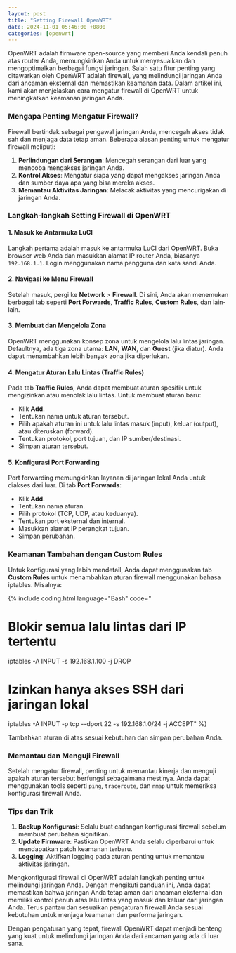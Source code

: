 ```yaml
---
layout: post
title: "Setting Firewall OpenWRT"
date: 2024-11-01 05:46:00 +0800
categories: [openwrt]
---
```


OpenWRT adalah firmware open-source yang memberi Anda kendali penuh atas router Anda, memungkinkan Anda untuk menyesuaikan dan mengoptimalkan berbagai fungsi jaringan. Salah satu fitur penting yang ditawarkan oleh OpenWRT adalah firewall, yang melindungi jaringan Anda dari ancaman eksternal dan memastikan keamanan data. Dalam artikel ini, kami akan menjelaskan cara mengatur firewall di OpenWRT untuk meningkatkan keamanan jaringan Anda.

### Mengapa Penting Mengatur Firewall?

Firewall bertindak sebagai pengawal jaringan Anda, mencegah akses tidak sah dan menjaga data tetap aman. Beberapa alasan penting untuk mengatur firewall meliputi:
1. **Perlindungan dari Serangan**: Mencegah serangan dari luar yang mencoba mengakses jaringan Anda.
1. **Kontrol Akses**: Mengatur siapa yang dapat mengakses jaringan Anda dan sumber daya apa yang bisa mereka akses.
1. **Memantau Aktivitas Jaringan**: Melacak aktivitas yang mencurigakan di jaringan Anda.

### Langkah-langkah Setting Firewall di OpenWRT

#### 1. Masuk ke Antarmuka LuCI

Langkah pertama adalah masuk ke antarmuka LuCI dari OpenWRT. Buka browser web Anda dan masukkan alamat IP router Anda, biasanya `192.168.1.1`. Login menggunakan nama pengguna dan kata sandi Anda.

#### 2. Navigasi ke Menu Firewall

Setelah masuk, pergi ke **Network** > **Firewall**. Di sini, Anda akan menemukan berbagai tab seperti **Port Forwards**, **Traffic Rules**, **Custom Rules**, dan lain-lain.

#### 3. Membuat dan Mengelola Zona

OpenWRT menggunakan konsep zona untuk mengelola lalu lintas jaringan. Defaultnya, ada tiga zona utama: **LAN**, **WAN**, dan **Guest** (jika diatur). Anda dapat menambahkan lebih banyak zona jika diperlukan.

#### 4. Mengatur Aturan Lalu Lintas (Traffic Rules)

Pada tab **Traffic Rules**, Anda dapat membuat aturan spesifik untuk mengizinkan atau menolak lalu lintas. Untuk membuat aturan baru:

- Klik **Add**.
- Tentukan nama untuk aturan tersebut.
- Pilih apakah aturan ini untuk lalu lintas masuk (input), keluar (output), atau diteruskan (forward).
- Tentukan protokol, port tujuan, dan IP sumber/destinasi.
- Simpan aturan tersebut.

#### 5. Konfigurasi Port Forwarding

Port forwarding memungkinkan layanan di jaringan lokal Anda untuk diakses dari luar. Di tab **Port Forwards**:

- Klik **Add**.
- Tentukan nama aturan.
- Pilih protokol (TCP, UDP, atau keduanya).
- Tentukan port eksternal dan internal.
- Masukkan alamat IP perangkat tujuan.
- Simpan perubahan.

### Keamanan Tambahan dengan Custom Rules

Untuk konfigurasi yang lebih mendetail, Anda dapat menggunakan tab **Custom Rules** untuk menambahkan aturan firewall menggunakan bahasa iptables. Misalnya:

{% include coding.html language="Bash" code="
# Blokir semua lalu lintas dari IP tertentu
iptables -A INPUT -s 192.168.1.100 -j DROP

# Izinkan hanya akses SSH dari jaringan lokal
iptables -A INPUT -p tcp --dport 22 -s 192.168.1.0/24 -j ACCEPT" %}

Tambahkan aturan di atas sesuai kebutuhan dan simpan perubahan Anda.

### Memantau dan Menguji Firewall

Setelah mengatur firewall, penting untuk memantau kinerja dan menguji apakah aturan tersebut berfungsi sebagaimana mestinya. Anda dapat menggunakan tools seperti `ping`, `traceroute`, dan `nmap` untuk memeriksa konfigurasi firewall Anda.

### Tips dan Trik

1. **Backup Konfigurasi**: Selalu buat cadangan konfigurasi firewall sebelum membuat perubahan signifikan.
1. **Update Firmware**: Pastikan OpenWRT Anda selalu diperbarui untuk mendapatkan patch keamanan terbaru.
1. **Logging**: Aktifkan logging pada aturan penting untuk memantau aktivitas jaringan.

Mengkonfigurasi firewall di OpenWRT adalah langkah penting untuk melindungi jaringan Anda. Dengan mengikuti panduan ini, Anda dapat memastikan bahwa jaringan Anda tetap aman dari ancaman eksternal dan memiliki kontrol penuh atas lalu lintas yang masuk dan keluar dari jaringan Anda. Terus pantau dan sesuaikan pengaturan firewall Anda sesuai kebutuhan untuk menjaga keamanan dan performa jaringan.

Dengan pengaturan yang tepat, firewall OpenWRT dapat menjadi benteng yang kuat untuk melindungi jaringan Anda dari ancaman yang ada di luar sana.